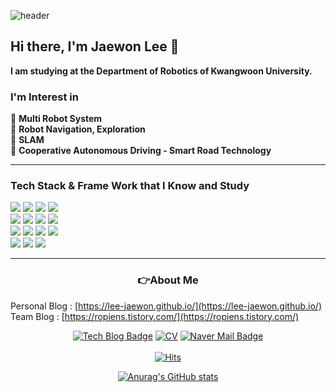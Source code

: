 <!-- ![waving](https://capsule-render.vercel.app/api?type=waving&height=200&text=LeeJaeWon&fontAlign=75&fontAlignY=40&color=gradient)-->  

![header](https://capsule-render.vercel.app/api?type=waving&color=auto&height=250&section=header&text=LeeJaeWon&fontSize=90&animation=fadeIn&fontAlignY=38&desc=Robotics&descAlignY=55&descAlign=72.8)
  
## Hi there, I'm Jaewon Lee 👋  

**I am studying at the Department of Robotics of Kwangwoon University.**

### I'm Interest in   
🔎 **Multi Robot System**<br>
🔎 **Robot Navigation, Exploration**<br>
🔎 **SLAM**<br>
🔎 **Cooperative Autonomous Driving - Smart Road Technology**<br>

------------------------------------
### Tech Stack & Frame Work that I Know and Study 
<div align=left>
<img src="https://img.shields.io/badge/C++-00599C?style=flat-square&logo=C%2B%2B&logoColor=white"/></a>
<img src="https://img.shields.io/badge/C-A8B9CC?style=flat-square&logo=C&logoColor=white"/></a>
<img src="https://img.shields.io/badge/Python-3766AB?style=flat-square&logo=Python&logoColor=white"/></a>
<img src="https://img.shields.io/badge/C Sharp-239120?style=flat-square&logo=CSharp&logoColor=white"/></a>
<br>
<img src="https://img.shields.io/badge/Git-F05032?style=flat-square&logo=Git&logoColor=white"/></a>
<img src="https://img.shields.io/badge/Anaconda-44A833?style=flat-square&logo=Anaconda&logoColor=white"/></a>
<img src="https://img.shields.io/badge/VSCode-007ACC?style=flat-square&logo=VisualStudioCode&logoColor=white"/></a>
<img src="https://img.shields.io/badge/Ubuntu-E95420?style=flat-square&logo=Ubuntu&logoColor=white"/></a>
<br>
<img src="https://img.shields.io/badge/PyTorch-EE4C2C?style=flat-square&logo=PyTorch&logoColor=white"/></a>
<img src="https://img.shields.io/badge/Unity-000000?style=flat-square&logo=Unity&logoColor=white"/></a>
<img src="https://img.shields.io/badge/OpenCV-5C3EE8?style=flat-square&logo=OpenCV&logoColor=white"/></a>
<img src="https://img.shields.io/badge/ROS1-22314E?style=flat-square&logo=ROS&logoColor=white"/></a>
<br>
<img src="https://img.shields.io/badge/Inventor-FF8800?style=flat-square&logo=Autodesk&logoColor=white"/></a>
<img src="https://img.shields.io/badge/STM32F401RE-03234B?style=flat-square&logo=STMicroelectronics&logoColor=white"/></a>
<img src="https://img.shields.io/badge/Arduino-00979D?style=flat-square&logo=Arduino&logoColor=white"/></a>
</div>

--------------------------------------  
<h3 align="center">👉About Me </h3>

Personal Blog : [https://lee-jaewon.github.io/](https://lee-jaewon.github.io/)<br>
Team Blog : [https://ropiens.tistory.com/](https://ropiens.tistory.com/)

<div align=center>

  [![Tech Blog Badge](http://img.shields.io/badge/-Tech%20blog-black?style=flat-square&logo=github&link=https://davinci-ai.tistory.com/)](https://lee-jaewon.github.io/Aboutme/)
  [![CV](http://img.shields.io/badge/-CV-black?style=flat-square&logo=github&link=https://davinci-ai.tistory.com/)](https://github.com/Lee-JaeWon/Lee-JaeWon_CV/blob/main/LeeJaeWon_CV.pdf) 
  [![Naver Mail Badge](https://img.shields.io/badge/Mail-03C75A?style=flat-square&logo=Naver&logoColor=white&link=mailto:jawwoni@naver.com)](mailto:jawwoni@naver.com)
<br>  
[![Hits](https://hits.seeyoufarm.com/api/count/incr/badge.svg?url=https%3A%2F%2Fgithub.com%2FLee-JaeWon&count_bg=%237FC4BF&title_bg=%23555555&icon=&icon_color=%23E7E7E7&title=hits&edge_flat=false)](https://hits.seeyoufarm.com)

</div>

<div align=center>

[![Anurag's GitHub stats](https://github-readme-stats.vercel.app/api?username=Lee-JaeWon)](https://github.com/anuraghazra/github-readme-stats)  

</div>



<!--
**Lee-JaeWon/Lee-JaeWon** is a ✨ _special_ ✨ repository because its `README.md` (this file) appears on your GitHub profile.

Here are some ideas to get you started:


  🔨💻
- 🔭 I’m currently working on ...
- 🌱 I’m currently learning ...
- 👯 I’m looking to collaborate on ...
- 🤔 I’m looking for help with ...
- 💬 Ask me about ...
- 📫 How to reach me: ...
- 😄 Pronouns: ...
- ⚡ Fun fact: ...
-->
